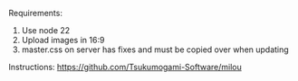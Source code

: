 Requirements:
1. Use node 22
2. Upload images in 16:9
3. master.css on server has fixes and must be copied over when updating

Instructions:
https://github.com/Tsukumogami-Software/milou
